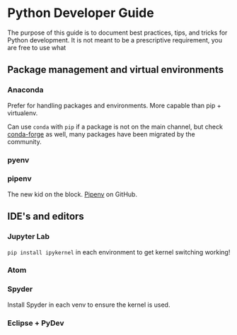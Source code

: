 # Python Developer Guide

The purpose of this guide is to document best practices, tips, and tricks for
Python development. It is not meant to be a prescriptive requirement, you are 
free to use what 

## Package management and virtual environments
### Anaconda
Prefer for handling packages and environments. More capable than pip + virtualenv.

Can use `conda` with `pip` if a package is not on the main channel, but check
[conda-forge](https://anaconda.org/conda-forge) as well, many packages have been
migrated by the community.

### pyenv

### pipenv
The new kid on the block. [Pipenv](https://github.com/pypa/pipenv) on GitHub.

## IDE's and editors
### Jupyter Lab
`pip install ipykernel` in each environment to get kernel switching working!

### Atom


### Spyder
Install Spyder in each venv to ensure the kernel is used. 

### Eclipse + PyDev
